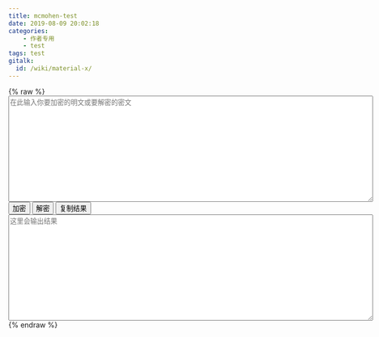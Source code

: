 ```yaml
---
title: mcmohen-test
date: 2019-08-09 20:02:18
categories:
	- 作者专用
	- test
tags: test
gitalk:
  id: /wiki/material-x/
---
```




{% raw %}



<div class="article-entry" itemprop="articleBody">
          <script src="https://cdn.jsdelivr.net/npm/crypto-js@3.1.9-1/core.js"></script>
<script src="https://cdn.jsdelivr.net/npm/crypto-js@3.1.9-1/enc-base64.js"></script>
<style>
    p {
        margin-top: 0%;
        margin-bottom: 0%;
    }
    textarea.input {
        position: relative;
        left: 0%;
        top: 0%;
        margin: 0%;
        height: 210px;
        width: 720px;
    }
    textarea.output {
        position: relative;
        left: 0%;
        top: auto;
        margin: 0%;
        height: 210px;
        width: 720px;
    }
</style>
<p><textarea rows="3" cols="20" class="input" id="input" placeholder="在此输入你要加密的明文或要解密的密文"></textarea></p>
<div>
    <button onclick="javascript:enc()">加密</button>
    <button onclick="javascript:dec()">解密</button>
    <button id="copybutton" class="btn" data-clipboard-target="#output">复制结果</button>
</div>
<textarea rows="3" cols="20" class="output" id="output" placeholder="这里会输出结果"></textarea>
<script src="https://cdn.jsdelivr.net/npm/clipboard@2/dist/clipboard.min.js"></script>
<script>
    function enc() {
        var text=document.getElementById("input").value;
        var str=CryptoJS.enc.Utf8.parse(text);
        document.getElementById("output").value=CryptoJS.enc.Base64.stringify(str);
    }
    function dec() {
        var code=document.getElementById("input").value;
        var words = CryptoJS.enc.Base64.parse(code);
        document.getElementById("output").value=words.toString(CryptoJS.enc.Utf8);
    }
    var result=document.getElementById("output").value;
    var clipboard = new ClipboardJS('.btn');
    clipboard.on('success', function(e) {
        alert("复制成功");
        e.clearSelection();
    });
    clipboard.on('error', function(e) {
        alert("复制失败");
        e.clearSelection();
    });
</script>
        </div>



{% endraw %}